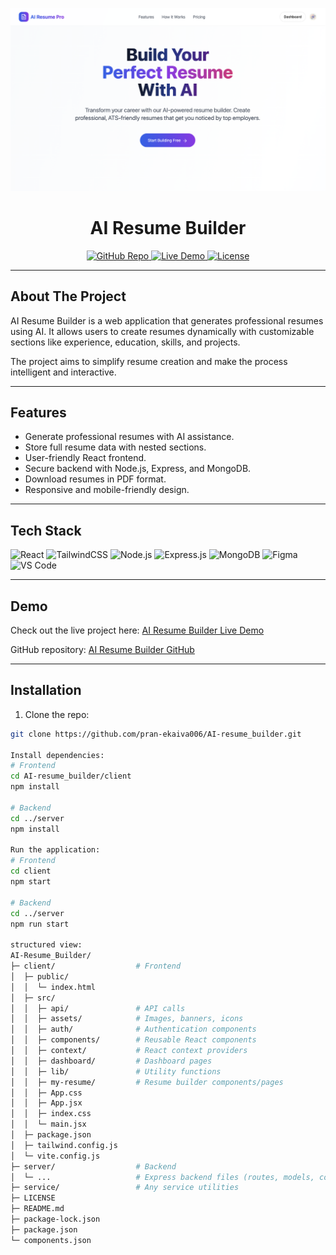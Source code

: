 <p align="center">
  <img src="https://github.com/pran-ekaiva006/AI-resume_builder/raw/main/src/assets/banner.png" alt="AI Resume Builder Banner" width="800">
</p>


<h1 align="center">AI Resume Builder</h1>

<p align="center">
  <a href="https://github.com/pran-ekaiva006/AI-resume_builder">
    <img src="https://img.shields.io/badge/GitHub-Repo-blue?logo=github" alt="GitHub Repo">
  </a>
  <a href="https://capable-churros-e51954.netlify.app/">
    <img src="https://img.shields.io/badge/Live-Demo-green?logo=vercel" alt="Live Demo">
  </a>
  <a href="https://github.com/pran-ekaiva006/AI-resume_builder/blob/main/LICENSE">
    <img src="https://img.shields.io/badge/License-MIT-yellow" alt="License">
  </a>
</p>

---

## **About The Project**

AI Resume Builder is a web application that generates professional resumes using AI. It allows users to create resumes dynamically with customizable sections like experience, education, skills, and projects.  

The project aims to simplify resume creation and make the process intelligent and interactive.

---

## **Features**
- Generate professional resumes with AI assistance.
- Store full resume data with nested sections.
- User-friendly React frontend.
- Secure backend with Node.js, Express, and MongoDB.
- Download resumes in PDF format.
- Responsive and mobile-friendly design.

---

## **Tech Stack**

<p>
  <img alt="React" src="https://img.shields.io/badge/React-20232A?logo=react&logoColor=61DAFB"/>
  <img alt="TailwindCSS" src="https://img.shields.io/badge/TailwindCSS-38B2AC?logo=tailwind-css&logoColor=white"/>
  <img alt="Node.js" src="https://img.shields.io/badge/Node.js-339933?logo=node.js&logoColor=white"/>
  <img alt="Express.js" src="https://img.shields.io/badge/Express.js-000000?logo=express&logoColor=white"/>
  <img alt="MongoDB" src="https://img.shields.io/badge/MongoDB-47A248?logo=mongodb&logoColor=white"/>
  <img alt="Figma" src="https://img.shields.io/badge/Figma-F24E1E?logo=figma&logoColor=white"/>
  <img alt="VS Code" src="https://img.shields.io/badge/VS%20Code-007ACC?logo=visual-studio-code&logoColor=white"/>
</p>

---

## **Demo**

Check out the live project here: [AI Resume Builder Live Demo](https://capable-churros-e51954.netlify.app/)  

GitHub repository: [AI Resume Builder GitHub](https://github.com/pran-ekaiva006/AI-resume_builder)

---

## **Installation**

1. Clone the repo:

```bash
git clone https://github.com/pran-ekaiva006/AI-resume_builder.git

Install dependencies:
# Frontend
cd AI-resume_builder/client
npm install

# Backend
cd ../server
npm install

Run the application:
# Frontend
cd client
npm start

# Backend
cd ../server
npm run start

structured view:
AI-Resume_Builder/
├─ client/                  # Frontend
│  ├─ public/
│  │  └─ index.html
│  ├─ src/
│  │  ├─ api/               # API calls
│  │  ├─ assets/            # Images, banners, icons
│  │  ├─ auth/              # Authentication components
│  │  ├─ components/        # Reusable React components
│  │  ├─ context/           # React context providers
│  │  ├─ dashboard/         # Dashboard pages
│  │  ├─ lib/               # Utility functions
│  │  ├─ my-resume/         # Resume builder components/pages
│  │  ├─ App.css
│  │  ├─ App.jsx
│  │  ├─ index.css
│  │  └─ main.jsx
│  ├─ package.json
│  ├─ tailwind.config.js
│  └─ vite.config.js
├─ server/                  # Backend
│  └─ ...                   # Express backend files (routes, models, controllers)
├─ service/                 # Any service utilities
├─ LICENSE
├─ README.md
├─ package-lock.json
├─ package.json
└─ components.json

